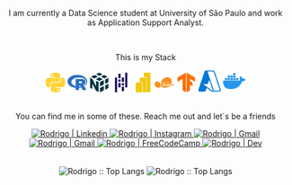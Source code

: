 <!-- <img src="https://i.ibb.co/vJRFCv8/cover.png" /> -->

<p align="center">I am currently a Data Science student at University of São Paulo and work as Application Support Analyst.</p>
<br />
<div align="center">
    <p>This is my Stack</p>
    <img alt="Python" width="35px" src="assets/icons/python.svg" /> 
    <img alt="R" width="35px" src="assets/icons/r.svg" />
    <img alt="Numpy" width="35px" src="assets/icons/numpy.svg" />
    <img alt="Pandas" width="35px" src="assets/icons/pandas.svg" />
    <img alt="PowerBI" width="35px" src="assets/icons/powerbi.svg" />
    <img alt="Scikit-Learn" width="35px" src="assets/icons/scikitlearn.svg" />
    <img alt="Tensorflow" width="35px" src="assets/icons/tensorflow.svg" />
    <img alt="Azure" width="40px" src="assets/icons/microsoftazure.svg" />
    <img alt="docker" width="40px" src="assets/icons/docker.svg" />
    <br />
    <br />
    <p align="center">You can find me in some of these. Reach me out and let´s be a friends</p>
    <a href="https://www.linkedin.com/in/rodrigo-trindade-b05b73203/"> 
         <img target="_blank" alt="Rodrigo | Linkedin" src="https://img.shields.io/badge/LinkedIn-0077B5?style=for-the-badge&logo=linkedin&logoColor=white&link=https://www.linkedin.com/in/rodrigo-trindade-b05b73203/" />
    </a>
    <a href="https://instagram.com/elir0d"> 
        <img  alt="Rodrigo | Instagram"  src="https://img.shields.io/badge/Instagram-E4405F?style=for-the-badge&logo=instagram&logoColor=white&link=https://www.instagram.com/elir0d" />
    </a>
    <a href="mailto:rodrigomacade@gmailcom">
        <img alt="Rodrigo | Gmail" src="https://img.shields.io/badge/Gmail-D14836?style=for-the-badge&logo=gmail&logoColor=white&link=mailto:rodrigomacade@gmailcom" />
    </a>
      <a href="https://twitter.com/elir0d">
        <img alt="Rodrigo | Gmail" src="https://img.shields.io/badge/Twitter-D14836?style=for-the-badge&logo=twitter&color=1DA1F2&logoColor=white&link=https://twitter.com/elir0d" />
    </a>
    <a href="https://www.freecodecamp.org/rodrigomacade">
        <img alt="Rodrigo | FreeCodeCamp" src="https://img.shields.io/badge/FreeCodeCamp-D14836?style=for-the-badge&logo=freecodecamp&color=0A0A23&logoColor=white&link=https://www.freecodecamp.org/rodrigomacade" />
    </a>
    <a href="https://dev.to/elir0d">
        <img alt="Rodrigo | Dev" src="https://img.shields.io/badge/dev-D14836?style=for-the-badge&logo=devdotto&color=0A0A0A&logoColor=white&link=https://dev.to/elir0d" />
    </a>
     <br/>
</div>

<br/>

<p align="center">
    <img align="center" height="165" src="https://github-readme-stats.vercel.app/api/top-langs/?username=elir0d&langs_count=8&layout=compact&theme=light" alt="Rodrigo :: Top Langs" />
    <img align="center"  src="https://github-readme-stats.vercel.app/api?username=elir0d&theme=light&show_icons=true&count_private=true&include_all_commits=true&hide_title=true" alt="Rodrigo :: Top Langs" />
</p>
            
<br />

[twitter]: https://twitter.com/elir0d
[gmail]: mailto:rodrigomacade@gmailcom
[instagram]: https://www.instagram.com/elir0d
[freecodecamp]: https://www.freecodecamp.org/rodrigomacade
[linkedin]: https://www.linkedin.com/in/rodrigo-trindade-b05b73203/
